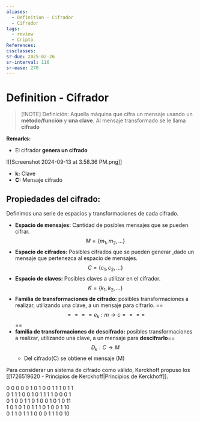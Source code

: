 ```yaml
---
aliases:
  - Definition - Cifrador
  - Cifrador
tags:
  - review
  - Cripto
References: 
cssclasses:
sr-due: 2025-02-26
sr-interval: 116
sr-ease: 270
---
```

# Definition - Cifrador

> [!NOTE] Definición: 
> Aquella máquina que cifra un mensaje usando un **método/función** y **una clave**. 
> Al mensaje transformado se le llama **cifrado**

**Remarks:**
+ El cifrador **genera un cifrado**

![[Screenshot 2024-09-13 at 3.58.36 PM.png]]

+ **k:** Clave
+ **C:** Mensaje cifrado
## Propiedades del cifrado:
Definimos una serie de espacios y transformaciones de cada cifrado. 
+ **Espacio de mensajes:** Cantidad de posibles mensajes que se pueden cifrar.
$$
M = \{m_1,m_2,...\}
$$
+ **Espacio de cifrados:** Posibles cifrados que se pueden generar ,dado un mensaje que pertenezca al espacio de mensajes.
$$
C = \{c_1,c_2,...\}
$$
+ **Espacio de claves:** Posibles claves a utilizar en el cifrador. 
$$
K = \{k_1,k_2,...\}
$$
+ **Familia de transformaciones de cifrado:** posibles transformaciones a realizar, utilizando una clave, a un mensaje para cifrarlo. 
==$$==
==e_k : m \rightarrow c==
==$$==
+ **familia de transformaciones de descifrado:** posibles transformaciones a realizar, utilizando una clave, a un mensaje para **descifrarlo**==
$$
D_k: C \rightarrow M
$$
	+ Del cifrado(C) se obtiene el mensaje (M)

Para considerar un sistema de cifrado como válido, Kerckhoff propuso los [[1726519620 - Principios de Kerckhoff|Principios de Kerckhoff]]. 


0 0 0 0 0 1 0 1 0 0 1 1 1 0 1 1  
0 1 1 1 0 0 1 0 1 1 1 1 0 0 0 1  
0 1 0 0 1 1 0 1 0 0 1 0 1 0 11  
1 0 1 0 1 0 1 1 1 0 1 0 0 1 10  
0 1 1 0 1 1 1 0 0 0 1 1 1 0 10